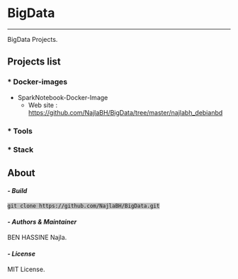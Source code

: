 # BigData
----------

BigData Projects.

## Projects list

### * Docker-images

- SparkNotebook-Docker-Image
	* Web site : https://github.com/NajlaBH/BigData/tree/master/najlabh_debianbd

### * Tools

### * Stack

## About

#### _- Build_
<pre><code style='background: #C0C0C0;'>git clone https://github.com/NajlaBH/BigData.git</code></pre>


#### _- Authors & Maintainer_

BEN HASSINE Najla.



#### _- License_

MIT License.

